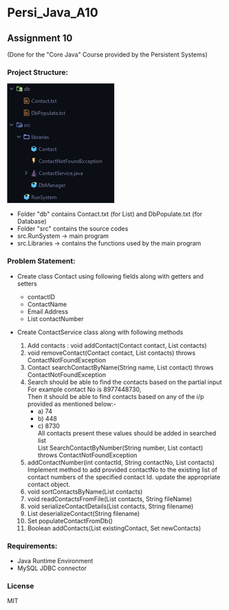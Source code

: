 # Persi_Java_A10
## Assignment 10
(Done for the "Core Java" Course provided by the Persistent Systems)

### Project Structure:

![](https://github.com/s0umitra/Persi_Java_A10/blob/main/.readme/pStructure.jpg)

- Folder "db" contains Contact.txt (for List) and DbPopulate.txt (for Database)
- Folder "src" contains the source codes
- src.RunSystem -> main program
- src.Libraries -> contains the functions used by the main program

### Problem Statement:


- Create class Contact using following fields along with getters and setters
  - contactID
  - ContactName
  - Email Address
  - List<String> contactNumber


- Create ContactService class along with following methods

	1. Add contacts : void addContact(Contact contact, List<Contact> contacts)
	2. void removeContact(Contact contact, List<contact> contacts) throws ContactNotFoundException
	3. Contact searchContactByName(String name, List<Contact> contact) throws ContactNotFoundException
	4. Search should be able to find the contacts based on the partial input
	For example contact No is 8977448730, <br>
	Then it should be able to find contacts based on any of the i/p provided as mentioned below:-
		- a)	74
		- b)	448
		- c)	8730 <br>
	All contacts present these values should be added in searched list <br>
	List<Contact> SearchContactByNumber(String number, List<Contact> contact) throws ContactNotFoundException
	5. addContactNumber(int contactId, String contactNo, List<contact> contacts)
	Implement method to add provided contactNo to the existing list of contact numbers of the specified contact Id. update the appropriate contact object.
	6. void sortContactsByName(List<Contact> contacts)
	7. void readContactsFromFile(List<Contact> contacts, String fileName)
	8. void serializeContactDetails(List<Contacts> contacts, String filename)
	9. List<Contact> deserializeContact(String filename)
	10. Set<Contact> populateContactFromDb()
	11. Boolean addContacts(List<Contacts> existingContact, Set<Contact> newContacts)


### Requirements:
- Java Runtime Environment
- MySQL JDBC connector

### License

MIT
